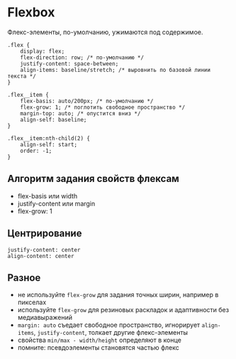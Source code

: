 # Flexbox
Флекс-элементы, по-умолчанию, ужимаются под содержимое.

    .flex {
        display: flex;
        flex-direction: row; /* по-умолчанию */
        justify-content: space-between;
        align-items: baseline/stretch; /* выровнить по базовой линии текста */
    }

    .flex__item {
        flex-basis: auto/200px; /* по-умолчанию */
        flex-grow: 1; /* поглотить свободное пространство */
        margin-top: auto; /* опустится вниз */
        align-self: baseline;
    }

    .flex__item:nth-child(2) {
        align-self: start;
        order: -1;
    }

## Алгоритм задания свойств флексам
- flex-basis или width
- justify-content или margin
- flex-grow: 1

## Центрирование
    justify-content: center
    align-content: center

## Разное
- не используйте `flex-grow` для задания точных ширин, например в пикселах
- используйте `flex-grow` для резиновых раскладок и адаптивности без медиавыражений
- `margin: auto` съедает свободное пространство, игнорирует `align-items`, `justify-content`, толкает другие флекс-элементы
- свойства `min/max - width/height` определяют в конце
- помните: псевдоэлементы становятся частью флекс